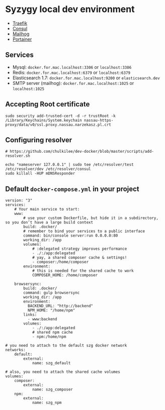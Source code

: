 # Syzygy local dev environment

 * [Traefik](https://traefik.szg.dev)
 * [Consul](https://consul.szg.dev)
 * [Mailhog](https://mailhog.szg.dev)
 * [Portainer](https://portainer.szg.dev)

## Services

 * Mysql: `docker.for.mac.localhost:3306` or `localhost:3306`
 * Redis: `docker.for.mac.localhost:6379` or `localhost:6379`
 * Elasticsearch 1.7: `docker.for.mac.localhost:9200` or `elasticsearch.dev`
 * SMTP server (mailhog): `docker.for.mac.localhost:1025` or `localhost:1025`

## Accepting Root certificate

    sudo security add-trusted-cert -d -r trustRoot -k /Library/Keychains/System.keychain nassau-https-proxy/data/v0/ssl.proxy.nassau.narzekasz.pl.crt

## Configuring resolver

    # https://github.com/chulkilee/dev-docker/blob/master/scripts/add-resolver.sh

    echo "nameserver 127.0.0.1" | sudo tee /etc/resolver/test /etc/resolver/dev /etc/resolver/consul
    sudo killall -HUP mDNSResponder

## Default `docker-compose.yml` in your project

```
version: "3"
services:
    # Your main service to start:
    www: 
        # use your custom Dockerfile, but hide it in a subdirectory, so you don’t have a large build context
        build: .docker/
        # remember to bind your services to a public interface
        command: bin/console server:run 0.0.0.0:80
        working_dir: /app
        volumes:
            # :delegated strategy improves performance
            - ./:/app:delegated
            # yay, a shared composer cache & settings!
            - composer:/home/composer
        environment:
            # this is needed for the shared cache to work
            COMPOSER_HOME: /home/composer

    browsersync:
        build: .docker/
        command: gulp browsersync
        working_dir: /app
        environment:
          BACKEND_URL: "http://backend"
          NPM_HOME: "/home/npm"
        links:
          - www:backend
        volumes:
            - ./:/app:delegated
            # shared npm cache
            - npm:/home/npm

# you need to attach to the default szg docker network
networks:
    default:
        external:
            name: szg_default

# also, you need to attach the shared cache volumes
volumes:
    composer:
        external:
            name: szg_composer
    npm:
        external:
            name: szg_npm
```
